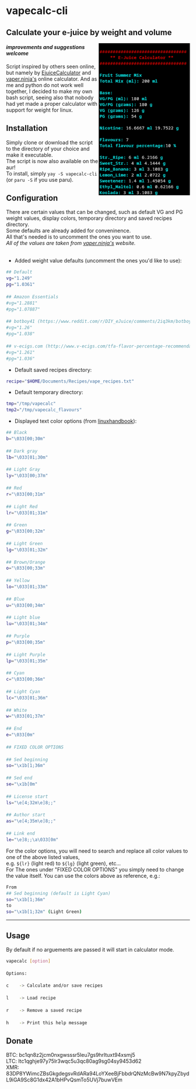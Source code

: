 # vapecalc-cli
## Calculate your e-juice by weight and volume
<img src="example/example.png" align="right" width="250px"/>

#### *improvements and suggestions welcome*  
Script inspired by others seen online, but namely by [EjuiceCalculator](https://github.com/lwturkjr/EjuiceCalculator) and [vaper.ninja's](https://tools.vaper.ninja/) online calculator.
And as me and python do not work well together, I decided to make my own bash script, seeing also that nobody had yet made a proper calculator with support for weight for linux.  
## Installation
Simply clone or download the script to the directory of your choice and make it executable.  
The script is now also available on the aur!  
To install, simply ``yay -S vapecalc-cli`` (or ``paru -S`` if you use paru).  
## Configuration
There are certain values that can be changed, such as default VG and PG weight values, display colors, temporary directory and saved recipes directory.  
Some defaults are already added for conveninence.  
All that's needed is to uncomment the ones you want to use.  
*All of the values are taken from [vaper.ninja's](https://tools.vaper.ninja/) website.*  
<br clear="right"/>
- Added weight value defaults (uncomment the ones you'd like to use):
```bash
## Default
vg="1.249"
pg="1.0361"

## Amazon Essentials
#vg="1.2881"
#pg="1.07887"

## botboy41 (https://www.reddit.com/r/DIY_eJuice/comments/2iq3km/botboy141_guide_to_mixing_by_weight/)
#vg="1.26"
#pg="1.038"

## v-ecigs.com (http://www.v-ecigs.com/tfa-flavor-percentage-recommendations/)
#vg="1.261"
#pg="1.036"
```
- Default saved recipes directory:
```bash
recipe="$HOME/Documents/Recipes/vape_recipes.txt"
```
- Default temporary directory:
```bash
tmp="/tmp/vapecalc"
tmp2="/tmp/vapecalc_flavours"
```
- Displayed text color options (from [linuxhandbook](https://linuxhandbook.com/change-echo-output-color/)):
```bash
## Black
b="\033[00;30m"

## Dark gray
lb="\033[01;30m"

## Light Gray
ly="\033[00;37m"

## Red
r="\033[00;31m"

## Light Red
lr="\033[01;31m"

## Green
g="\033[00;32m"

## Light Green
lg="\033[01;32m"

## Brown/Orange
o="\033[00;33m"

## Yellow
lo="\033[01;33m"

## Blue
u="\033[00;34m"

## Light blue
lu="\033[01;34m"

## Purple
p="\033[00;35m"

## Light Purple
lp="\033[01;35m"

## Cyan
c="\033[00;36m"

## Light Cyan
lc="\033[01;36m"

## White
w="\033[01;37m"

## End
e="\033[0m"

## FIXED COLOR OPTIONS

## Sed beginning
so="\x1b[1;36m"

## Sed end
se="\x1b[0m"

## License start
ls="\e[4;32m\e]8;;"

## Author start
as="\e[4;35m\e]8;;"

## Link end
le="\e]8;;\a\033[0m"
```
For the color options, you will need to search and replace all color values to one of the above listed values,  
e.g. ``${lr}`` (light red) to ``${lg}`` (light green), etc...  
For The ones under "FIXED COLOR OPTIONS" you simply need to change the value itself.
You can use the colors above as reference, e.g.:
```bash
From 
## Sed beginning (default is Light Cyan)
so="\x1b[1;36m"
to 
so="\x1b[1;32m" (Light Green)
```
---
## Usage
By default if no arguements are passed it will start in calculator mode.
```bash
vapecalc [option]

Options:

c    -> Calculate and/or save recipes

l    -> Load recipe

r    -> Remove a saved recipe

h    -> Print this help message
```
## Donate
BTC: bc1qn8z2jcm0nxgwsssr5leu7gs9hrltuxt94xsmj5  
LTC: ltc1qghje97y75lr3wqc5u3qc80ag9sg04sy9453d62  
XMR: 83DP8YWimcZBsGkgdegsvRdARa94LoYXeeBjFbbdrQNzMcBw9N7kpyZbydL9iGA9Sc8G1dx42A1bHPvQsmTo5UVj7buwVEm
